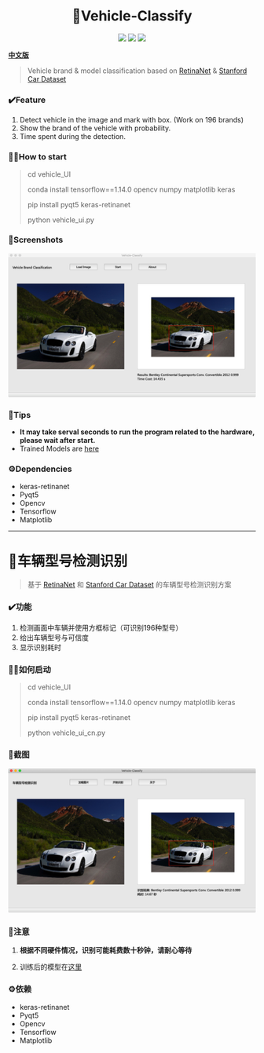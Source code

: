 <p align="center">
  <h1 align="center">🚖Vehicle-Classify</h1>
  <p align="center">
    <a href="LICENSE"><img src="https://img.shields.io/github/license/joey66666/vehicle-classify?color=blue&style=flat-square"></a>
    <img src="https://img.shields.io/badge/Platform-Mac%20%7C%20Windows%20%7C%20Linux%20-brightgreen?color=red&style=flat-square"></a>
    <a href="http://hits.dwyl.io/joey66666/vehicle-classify" alt="hit count"><img src="http://hits.dwyl.io/joey66666/vehicle-classify.svg?style=flat-square" /></a> 
  </p>
</p>

**[中文版](#chinese)**

> Vehicle brand &amp; model classification based on [RetinaNet](https://github.com/fizyr/keras-retinanet) & [Stanford Car Dataset](https://ai.stanford.edu/~jkrause/cars/car_dataset.html)

### ✔️Feature

1. Detect vehicle in the image and mark with box. (Work on 196 brands)
2. Show the brand of the vehicle with probability.
3. Time spent during the detection.

### 👋🏻How to start

> cd vehicle_UI
>
> conda install tensorflow==1.14.0 opencv numpy matplotlib keras
>
> pip install pyqt5 keras-retinanet 
>
> python vehicle_ui.py

### 📸Screenshots

<img src="pics/ui_en.png" style="zoom:50%;" />

### 📃Tips

- **It may take serval seconds to run the program related to the hardware, please wait after start.**
- Trained Models are [here](https://github.com/joey66666/vehicle-classify/releases)

### ⚙️Dependencies 

- keras-retinanet
- Pyqt5
- Opencv
- Tensorflow
- Matplotlib

----

# <span id="chinese">🚖车辆型号检测识别</span>

> 基于 [RetinaNet](https://github.com/fizyr/keras-retinanet) 和 [Stanford Car Dataset](https://ai.stanford.edu/~jkrause/cars/car_dataset.html) 的车辆型号检测识别方案

### ✔️功能

1. 检测画面中车辆并使用方框标记（可识别196种型号）
2. 给出车辆型号与可信度
3. 显示识别耗时

### 👋🏻如何启动

> cd vehicle_UI
>
> conda install tensorflow==1.14.0 opencv numpy matplotlib keras
>
> pip install pyqt5 keras-retinanet 
>
> python vehicle_ui_cn.py

### 📸截图

<img src="pics/ui_cn.png" style="zoom:50%;" />

### 📃注意

1. **根据不同硬件情况，识别可能耗费数十秒钟，请耐心等待**

2. 训练后的模型在[这里](https://github.com/joey66666/vehicle-classify/releases)

### ⚙️依赖

- keras-retinanet
- Pyqt5
- Opencv
- Tensorflow
- Matplotlib

